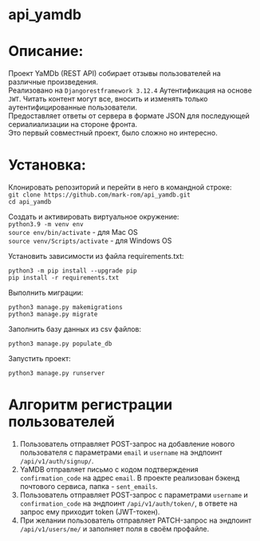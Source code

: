 # api_yamdb
# Описание:  

Проект YaMDb (REST API) собирает отзывы пользователей на различные произведения.  
Реализовано на `Djangorestframework 3.12.4` Аутентификация на основе `JWT`. Читать контент могут все, вносить и изменять только аутентифицированные пользователи.  
Предоставляет ответы от сервера в формате JSON для последующей сериалиализации на стороне фронта.  
Это первый совместный проект, было сложно но интересно. 

  
# Установка:

Клонировать репозиторий и перейти в него в командной строке:  
`git clone https://github.com/mark-rom/api_yamdb.git`  
`cd api_yamdb`  
  
Cоздать и активировать виртуальное окружение:  
`python3.9 -m venv env`  
`source env/bin/activate` - для Mac OS  
`source venv/Scripts/activate` - для Windows OS  
  
Установить зависимости из файла requirements.txt:  
  
`python3 -m pip install --upgrade pip`  
`pip install -r requirements.txt`  
  
Выполнить миграции:  
  
`python3 manage.py makemigrations`  
`python3 manage.py migrate`  
  
Заполнить базу данных из csv файлов:  
  
`python3 manage.py populate_db`
  
Запустить проект:  
  
`python3 manage.py runserver`  
  
# Алгоритм регистрации пользователей
  
1. Пользователь отправляет POST-запрос на добавление нового пользователя с параметрами `email` и `username` на эндпоинт `/api/v1/auth/signup/`.  
2. YaMDB отправляет письмо с кодом подтверждения `confirmation_code` на адрес `email`. В проекте реализован бэкенд почтового сервиса, папка - `sent_emails`.  
3. Пользователь отправляет POST-запрос с параметрами `username` и `confirmation_code` на эндпоинт `/api/v1/auth/token/`, в ответе на запрос ему приходит token (JWT-токен).  
4. При желании пользователь отправляет PATCH-запрос на эндпоинт `/api/v1/users/me/` и заполняет поля в своём профайле.  
